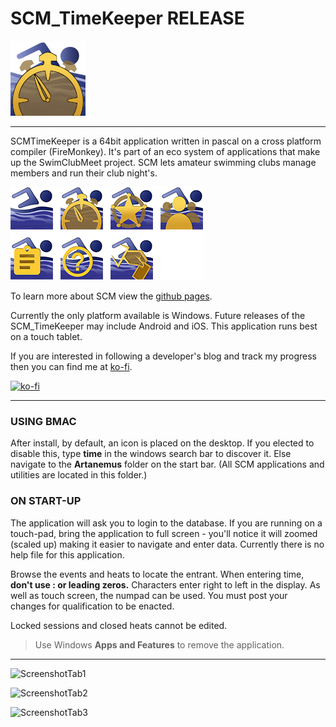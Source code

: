# SCM_TimeKeeper RELEASE

![Hero TimeKeeper ICON](ASSETS/SCM_Icons_TimeKeeper.png)

---
SCMTimeKeeper is a 64bit application written in pascal on a cross platform compiler (FireMonkey). It's part of an eco system of applications that make up the SwimClubMeet project. SCM lets amateur swimming clubs manage members and run their club night's.

![The eco system of SCM](ASSETS/SCM_GroupOfIcons.png)

To learn more about SCM view the [github pages](https://artanemus.github.io/index.html).

Currently the only platform available is Windows. Future releases of the SCM_TimeKeeper may include Android and iOS. This application runs best on a touch tablet. 

If you are interested in following a developer's blog and track my progress then you can find me at [ko-fi](https://ko-fi.com/artanemus).

[![ko-fi](https://ko-fi.com/img/githubbutton_sm.svg)](https://ko-fi.com/V7V7EU686)

---

### USING BMAC

After install, by default, an icon is placed on the desktop. If you elected to disable this, type **time** in the windows search bar to discover it. Else navigate to the **Artanemus** folder on the start bar. (All SCM applications and utilities are located in this folder.)

### ON START-UP

The application will ask you to login to the database. If you are running on a touch-pad, bring the application to full screen - you'll notice it will zoomed (scaled up) making it easier to navigate and enter data. Currently there is no help file for this application.

Browse the events and heats to locate the entrant. When entering time, **don't use : or leading zeros.** Characters enter right to left in the display. As well as touch screen, the numpad can be used. You must post your changes for qualification to be enacted.

Locked sessions and closed heats cannot be edited.

> Use Windows **Apps and Features** to remove the application.

---

![ScreenshotTab1](https://github.com/Artanemus/SCM_TimeKeeper-R/assets/69775305/36e94cc8-fd92-47bf-b421-81b40a9b91d7)

![ScreenshotTab2](https://github.com/Artanemus/SCM_TimeKeeper-R/assets/69775305/d705641b-4f9e-4a6a-80d1-5bcbc2d03785)

![ScreenshotTab3](https://github.com/Artanemus/SCM_TimeKeeper-R/assets/69775305/754b07bb-4d19-45cd-ae91-9179fa94b392)

